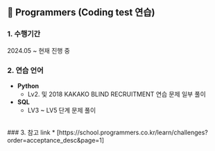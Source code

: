## 📂 Programmers (Coding test 연습)

### 1. 수행기간
2024.05 ~ 현재 진행 중
<br>

### 2. 연습 언어
* **Python**
   - Lv2. 및 2018 KAKAKO BLIND RECRUITMENT 연습 문제 일부 풀이
* **SQL**
    - LV3 ~ LV5 단계 문제 풀이
<br>
### 3. 참고 link
* [https://school.programmers.co.kr/learn/challenges?order=acceptance_desc&page=1]

